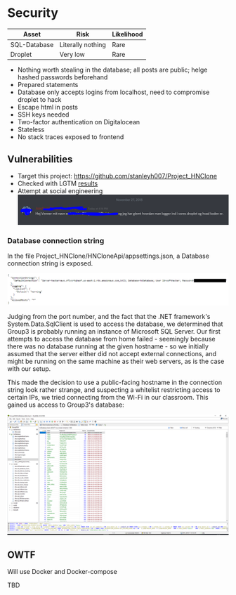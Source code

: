 # Security

| Asset | Risk | Likelihood |
| --- | --- | --- |
| SQL-Database | Literally nothing | Rare |
| Droplet | Very low | Rare |

- Nothing worth stealing in the database; all posts are public; helge hashed passwords beforehand
- Prepared statements
- Database only accepts logins from localhost, need to compromise droplet to hack
- Escape html in posts
- SSH keys needed
- Two-factor authentication on Digitalocean
- Stateless
- No stack traces exposed to frontend

## Vulnerabilities

- Target this project: https://github.com/stanleyh007/Project_HNClone
- Checked with LGTM [results](https://raw.githubusercontent.com/KLMM-LSD/LSD-Experimental/lorem/scan.PNG)
- Attempt at social engineering
![](soceng.PNG)

### Database connection string
In the file Project_HNClone/HNCloneApi/appsettings.json, a Database connection string is exposed.

![Connection String](Group3ConnectionString.PNG)

Judging from the port number, and the fact that the .NET framework's System.Data.SqlClient is used to access the database, we determined that Group3 is probably running an instance of Microsoft SQL Server.
Our first attempts to access the database from home failed - seemingly because there was no database running at the given hostname - so we initially assumed that the server either did not accept external connections, and might be running on the same machine as their web servers, as is the case with our setup. 

This made the decision to use a public-facing hostname in the connection string look rather strange, and suspecting a whitelist restricting access to certain IPs, we tried connecting from the Wi-Fi in our classroom. This gained us access to Group3's database:

![Inside Group3's Database](DBVulnerabilityProof.PNG)


## OWTF
Will use Docker and Docker-compose

TBD
